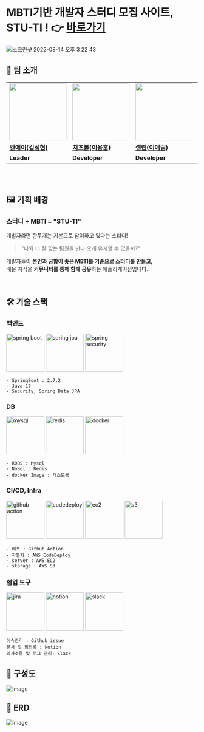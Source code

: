 # MBTI기반 개발자 스터디 모집 사이트, STU-TI ! 👉 <a href ="https://stu-ti.netlify.app" > 바로가기</a>  

![스크린샷 2022-08-14 오후 3 22 43](https://user-images.githubusercontent.com/50127628/184536067-db49eaf5-2ff3-45aa-96b7-19cd42bf9d38.png)
## 👬 팀 소개

<table align=center >
  <tr>
      <td>
        <a href="https://github.com/Gosh95">
            <img src="https://avatars.githubusercontent.com/u/78140516?v=4" width="150px" />
        </a>
    </td>
    <td>
        <a href="https://github.com/YHLEE9753">
            <img src="https://avatars.githubusercontent.com/u/71916223?v=4" width="150px" />
        </a>
    </td>
    <td>
        <a href="https://github.com/Leeyerimearth">
            <img src="https://avatars.githubusercontent.com/u/50127628?v=4" width="150px" />
        </a>
    </td>
    <td>
        <a href="https://github.com/ordilov">
            <img src="https://avatars.githubusercontent.com/u/96903161?v=4" width="150px" />
        </a>
    </td>
  </tr>
  <tr>
    <td><b> <a href="https://github.com/Gosh95">엘에이(김성현)</b></td>
    <td><b><a href="https://github.com/YHLEE9753">치즈볼(이용훈)</b></td>
    <td><b> <a href="https://github.com/Leeyerimearth">셀린(이예림)</b></td>
    <td><b><a href="https://github.com/ordilov">이인후</b></td>
  </tr>
  <tr>
    <td><b>Leader</b></td>
    <td><b>Developer</b></td>
    <td><b>Developer</b></td>
    <td><b>Advisor</b></td>
  </tr>
</table>

<br/>

<br/>

## 🖼️ 기획 배경
### 스터디 + MBTI = "STU-TI"
개발자라면 한두개는 기본으로 참여하고 있다는 스터디! 
<blockquote> "나와 더 잘 맞는 팀원을 만나 오래 유지할 수 없을까?" </blockquote>

개발자들이 <b>본인과 궁합이 좋은 MBTI를 기준으로 스터디를 만들고, </b> <br/>
배운 지식을 <b>커뮤니티를 통해 함께 공유</b>하는 애플리케이션입니다.

<br/>

## 🛠 기술 스택

### 백엔드
<div text-align="center">
<img src="https://user-images.githubusercontent.com/50127628/184525800-e2b75fcb-9359-461c-9f19-cefa7df99d33.png" alt="spring boot" width = "100" height = "100"> 
<img src="https://user-images.githubusercontent.com/50127628/184525799-541b5c14-3e18-4a58-9838-d999c746b0da.png" alt="spring jpa" width = "100" height = "100"> 
<img src="https://user-images.githubusercontent.com/50127628/184526037-5885f0f2-2de2-4660-9d07-41a684386277.png" alt="spring security" width = "100" height = "100"> 
</div>

```
- SpringBoot : 2.7.2
- Java 17
- Security, Spring Data JPA
```

### DB
<div text-align="center">
<img src="https://user-images.githubusercontent.com/50127628/184526173-541ed332-fdfc-4f5c-ac59-c3c8749e2fb6.png" alt="mysql" width = "100" height = "100"> 
<img src="https://user-images.githubusercontent.com/50127628/184526313-eab8282f-8b54-4782-9619-72755bb50f9d.svg" alt="redis" width = "100" height = "100"> 
<img src = "https://user-images.githubusercontent.com/42290273/147036915-913a1f07-0e36-46db-8e0e-610269e528cd.png" alt="docker" width = "100" height = "100"/>
</div>

```
- RDBS : Mysql
- NoSql : Redis
- docker Image : 테스트용
```

### CI/CD, Infra
<div text-align="center">
<img src="https://user-images.githubusercontent.com/50127628/184526576-4c260187-c721-499d-a8af-818337434204.png" alt="github action" width = "100" height = "100"> 
<img src = "https://user-images.githubusercontent.com/50127628/184526685-ce173342-9246-4da6-a85f-705c81ed0ecf.png" alt="codedeploy" width = "100" height = "100"/>
<img src = "https://user-images.githubusercontent.com/42290273/147036808-fe5ab546-9336-4edc-8524-9b9f80f22da7.png" alt="ec2" width = "100" height = "100"/>
<img src = "https://user-images.githubusercontent.com/42290273/147037158-e280da57-8f83-4ce3-a832-5d14a4837d0f.png" alt="s3" width = "100" height = "100"/>
</div>

```
- 배포 : Github Action
- 자동화 : AWS CodeDeploy
- server : AWS EC2
- storage : AWS S3
```

### 협업 도구

<div text-align="center">
<img src = "https://user-images.githubusercontent.com/50127628/184526404-1ce8bd09-754a-4421-8204-e673f07602f7.jpg" alt="jira" width = "100" height = "100"/>
<img src = "https://user-images.githubusercontent.com/42290273/147037359-34f6ff0d-de2e-42c7-8c3b-66566924c3f2.png" alt="notion" width = "100" height = "100"/>
    <img src = "https://user-images.githubusercontent.com/42290273/147037385-f13d2d03-7e67-4e04-a2d0-4593aea951f1.png" alt="slack" width = "100" height = "100"/>
</p>

```
이슈관리 : Github issue
문서 및 회의록 : Notion
의사소통 및 로그 관리: Slack
```


## 📝 구성도

![image](https://user-images.githubusercontent.com/50127628/184526830-eb9e3437-e963-435d-bacb-5b4f20f7765d.png)


## 📐 ERD

![image](https://user-images.githubusercontent.com/50127628/184536883-998d3265-61e9-4eac-9705-5bba5af9d054.png)


